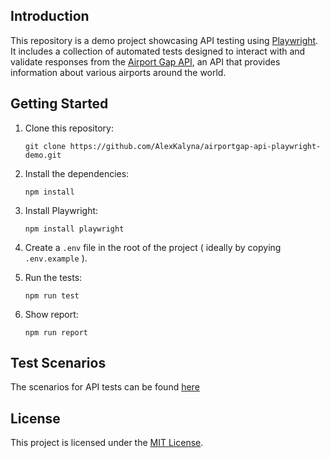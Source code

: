 ## Introduction

This repository is a demo project showcasing API testing using [Playwright](https://playwright.dev/). It includes a collection of automated tests designed to interact with and validate responses from the [Airport Gap API](https://airportgap.com), an API that provides information about various airports around the world.

## Getting Started

1. Clone this repository:

    ```shell
    git clone https://github.com/AlexKalyna/airportgap-api-playwright-demo.git
    ```

2. Install the dependencies:

    ```shell
    npm install
    ```

3. Install Playwright:

    ```shell
    npm install playwright
    ```

4. Create a `.env` file in the root of the project ( ideally by copying `.env.example` ).


5. Run the tests:

    ```shell
    npm run test
    ```

6. Show report:

    ```shell
    npm run report
    ```

## Test Scenarios

The scenarios for API tests can be found [here](./test_scenarios.txt)


## License

This project is licensed under the [MIT License](./LICENSE).